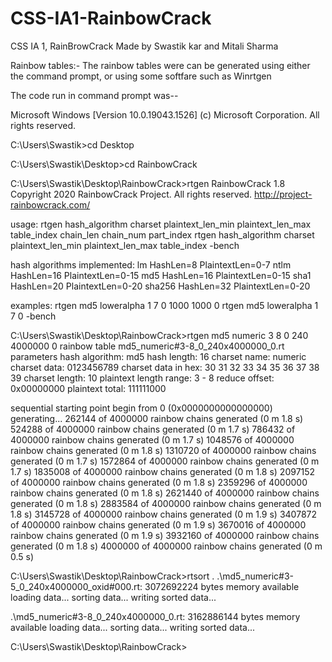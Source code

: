 # CSS-IA1-RainbowCrack
CSS IA 1, RainBrowCrack
Made by 
Swastik kar
and
Mitali Sharma

Rainbow tables:-
The rainbow tables were can be generated using either the command prompt, or using some softfare such as Winrtgen

The code run in command prompt was--

Microsoft Windows [Version 10.0.19043.1526]
(c) Microsoft Corporation. All rights reserved.

C:\Users\Swastik>cd Desktop

C:\Users\Swastik\Desktop>cd RainbowCrack

C:\Users\Swastik\Desktop\RainbowCrack>rtgen
RainbowCrack 1.8
Copyright 2020 RainbowCrack Project. All rights reserved.
http://project-rainbowcrack.com/

usage: rtgen hash_algorithm charset plaintext_len_min plaintext_len_max table_index chain_len chain_num part_index
       rtgen hash_algorithm charset plaintext_len_min plaintext_len_max table_index -bench

hash algorithms implemented:
    lm HashLen=8 PlaintextLen=0-7
    ntlm HashLen=16 PlaintextLen=0-15
    md5 HashLen=16 PlaintextLen=0-15
    sha1 HashLen=20 PlaintextLen=0-20
    sha256 HashLen=32 PlaintextLen=0-20

examples:
    rtgen md5 loweralpha 1 7 0 1000 1000 0
    rtgen md5 loweralpha 1 7 0 -bench

C:\Users\Swastik\Desktop\RainbowCrack>rtgen md5 numeric 3 8 0 240 4000000 0
rainbow table md5_numeric#3-8_0_240x4000000_0.rt parameters
hash algorithm:         md5
hash length:            16
charset name:           numeric
charset data:           0123456789
charset data in hex:    30 31 32 33 34 35 36 37 38 39
charset length:         10
plaintext length range: 3 - 8
reduce offset:          0x00000000
plaintext total:        111111000

sequential starting point begin from 0 (0x0000000000000000)
generating...
262144 of 4000000 rainbow chains generated (0 m 1.8 s)
524288 of 4000000 rainbow chains generated (0 m 1.7 s)
786432 of 4000000 rainbow chains generated (0 m 1.7 s)
1048576 of 4000000 rainbow chains generated (0 m 1.8 s)
1310720 of 4000000 rainbow chains generated (0 m 1.7 s)
1572864 of 4000000 rainbow chains generated (0 m 1.7 s)
1835008 of 4000000 rainbow chains generated (0 m 1.8 s)
2097152 of 4000000 rainbow chains generated (0 m 1.8 s)
2359296 of 4000000 rainbow chains generated (0 m 1.8 s)
2621440 of 4000000 rainbow chains generated (0 m 1.8 s)
2883584 of 4000000 rainbow chains generated (0 m 1.8 s)
3145728 of 4000000 rainbow chains generated (0 m 1.9 s)
3407872 of 4000000 rainbow chains generated (0 m 1.9 s)
3670016 of 4000000 rainbow chains generated (0 m 1.9 s)
3932160 of 4000000 rainbow chains generated (0 m 1.8 s)
4000000 of 4000000 rainbow chains generated (0 m 0.5 s)

C:\Users\Swastik\Desktop\RainbowCrack>rtsort .
.\md5_numeric#3-5_0_240x4000000_oxid#000.rt:
3072692224 bytes memory available
loading data...
sorting data...
writing sorted data...

.\md5_numeric#3-8_0_240x4000000_0.rt:
3162886144 bytes memory available
loading data...
sorting data...
writing sorted data...


C:\Users\Swastik\Desktop\RainbowCrack>
